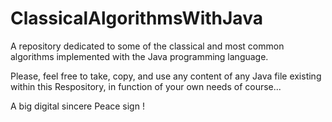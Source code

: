 # ClassicalAlgorithmsWithJava
A repository dedicated to some of the classical and most common algorithms implemented with the Java programming  language.

Please, feel free to take, copy, and use any content of any Java file existing within this Respository, in function of your own needs of course...

 A big digital sincere Peace sign  !
